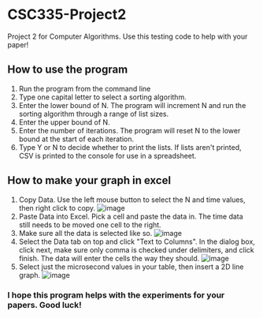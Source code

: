 # CSC335-Project2
Project 2 for Computer Algorithms. Use this testing code to help with your paper!

## How to use the program
1. Run the program from the command line
2. Type one capital letter to select a sorting algorithm.
3. Enter the lower bound of N. The program will increment N and run the sorting algorithm through a range of list sizes.
4. Enter the upper bound of N.
5. Enter the number of iterations. The program will reset N to the lower bound at the start of each iteration.
6. Type Y or N to decide whether to print the lists. If lists aren't printed, CSV is printed to the console for use in a spreadsheet.

## How to make your graph in excel
1. Copy Data. Use the left mouse button to select the N and time values, then right click to copy. ![image](https://user-images.githubusercontent.com/25082596/227084128-85189812-d80b-4ec7-b786-141b6c60b6a7.png)
2. Paste Data into Excel. Pick a cell and paste the data in. The time data still needs to be moved one cell to the right. 
3. Make sure all the data is selected like so. ![image](https://user-images.githubusercontent.com/25082596/227085540-c0b21198-346f-42a6-baf7-a4279fbc7dc3.png)
4. Select the Data tab on top and click "Text to Columns". In the dialog box, click next, make sure only comma is checked under delimiters, and click finish. The data will enter the cells the way they should. ![image](https://user-images.githubusercontent.com/25082596/227084720-5b4b4989-a422-48a7-a2a9-0783f5da936f.png)
5. Select just the microsecond values in your table, then insert a 2D line graph. ![image](https://user-images.githubusercontent.com/25082596/227085157-fb52a022-b892-4799-882b-50effceed0bc.png)

### I hope this program helps with the experiments for your papers. Good luck!
